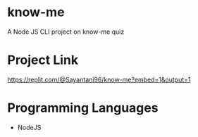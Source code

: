 # know-me

A Node JS CLI project on know-me quiz

# Project Link

https://replit.com/@Sayantani96/know-me?embed=1&output=1

# Programming Languages

* NodeJS
